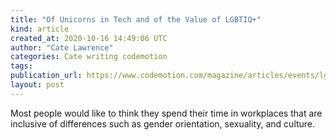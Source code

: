 ```yaml
---
title: "Of Unicorns in Tech and of the Value of LGBTIQ+"
kind: article
created_at: 2020-10-16 14:49:06 UTC
author: "Cate Lawrence"
categories: Cate writing codemotion
tags: 
publication_url: https://www.codemotion.com/magazine/articles/events/lgbtiq-tech-industry/
layout: post
---
```

Most people would like to think they spend their time in workplaces that are inclusive of differences such as gender orientation, sexuality, and culture.

